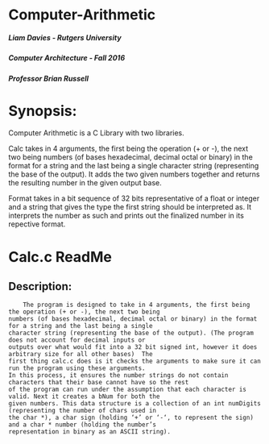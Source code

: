 # Computer-Arithmetic

##### Liam Davies - Rutgers University
##### Computer Architecture - Fall 2016  
##### Professor Brian Russell

# Synopsis:

Computer Arithmetic is a C Library with two libraries. 

Calc takes in 4 arguments, the first being the operation (+ or -), the next two being numbers (of bases hexadecimal, decimal octal or binary) in the format for a string and the last being a single character string (representing the base of the output). It adds the two given numbers together and returns the resulting number in the given output base.

Format takes in a bit sequence of 32 bits representative of a float or integer and a string that gives the type the first string should be interpreted as. It interprets the number as such and prints out the finalized number in its repective format.

# Calc.c ReadMe

## Description: 
        The program is designed to take in 4 arguments, the first being the operation (+ or -), the next two being 
    numbers (of bases hexadecimal, decimal octal or binary) in the format for a string and the last being a single 
    character string (representing the base of the output). (The program does not account for decimal inputs or 
    outputs over what would fit into a 32 bit signed int, however it does arbitrary size for all other bases)  The 
    first thing calc.c does is it checks the arguments to make sure it can run the program using these arguments. 
    In this process, it ensures the number strings do not contain characters that their base cannot have so the rest 
    of the program can run under the assumption that each character is valid. Next it creates a bNum for both the 
    given numbers. This data structure is a collection of an int numDigits (representing the number of chars used in 
    the char *), a char sign (holding ‘+’ or ‘-‘, to represent the sign) and a char * number (holding the number’s 
    representation in binary as an ASCII string).
